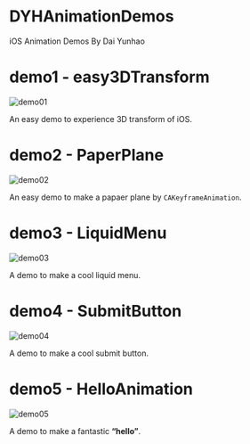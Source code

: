 # DYHAnimationDemos
iOS Animation Demos By Dai Yunhao

# demo1 - easy3DTransform

![demo01](./DescriptionImgs/demo01.gif)

An easy demo to experience 3D transform of iOS.

# demo2 - PaperPlane

![demo02](./DescriptionImgs/demo02.gif)

An easy demo to make a papaer plane by `CAKeyframeAnimation`.

# demo3 - LiquidMenu

![demo03](./DescriptionImgs/demo03.gif)

A demo to make a cool liquid menu.

# demo4 - SubmitButton

![demo04](./DescriptionImgs/demo04.gif)

A demo to make a cool submit button.

# demo5 - HelloAnimation

![demo05](./DescriptionImgs/demo05.gif)

A demo to make a fantastic **“hello”**.



